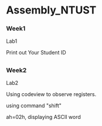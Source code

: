 # Assembly_NTUST
### Week1
Lab1 

Print out Your Student ID
##

### Week2
Lab2 

Using codeview to observe registers.

using command "shift"

ah=02h, displaying ASCII word
##
